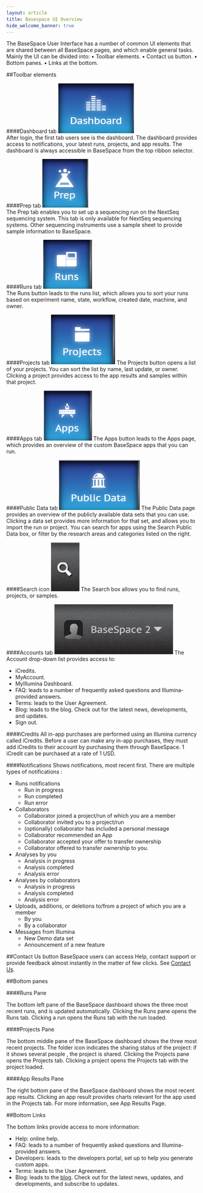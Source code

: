 ```yaml
---
layout: article
title: Basespace UI Overview
hide_welcome_banner: true
---
```


The BaseSpace User Interface has a number of common UI elements that are shared between all BaseSpace pages, and which enable general tasks. Mainly the UI can be divided into:
•	Toolbar elements.
•	Contact us button.
•   Bottom panes. 
•	Links at the bottom.

##Toolbar elements

####Dashboard tab
![Dashboard tab](/images/articles/dashboard-tab_200x132.png)  
After login, the first tab users see is the dashboard. The dashboard provides access to notifications, your latest runs, projects, and app results. The dashboard is always accessible in BaseSpace from the top ribbon selector.

####Prep tab
![Prep tab](/images/articles/prep-tab_121x128.png)  
The Prep tab enables you to set up a sequencing run on the NextSeq sequencing system. This tab is only available for NextSeq sequencing systems. Other sequencing instruments use a sample sheet to provide sample information to BaseSpace. 

####Runs tab
![Runs tab](/images/articles/runs-tab_129x129.png)  
The Runs button leads to the runs list, which allows you to sort your runs based on experiment name, state, workflow, created date, machine, and owner.

####Projects tab
![Projects tab](/images/articles/projects-tab_169x132.png)
The Projects button opens a list of your projects. You can sort the list by name, last update, or owner. Clicking a project provides access to the app results and samples within that project.

####Apps tab
![Apps tab](/images/articles/apps-tab_127x132.png)
The Apps button leads to the Apps page, which provides an overview of the custom BaseSpace apps that you can run.

####Public Data tab
![Apps tab](/images/articles/public-data-tab_213x132.png)
The Public Data page provides an overview of the publicly available data sets that you can use. Clicking a data set provides more information for that set, and allows you to import the run or project. You can search for apps using the Search Public Data box, or filter by the research areas and categories listed on the right. 

####Search icon
![Search icon](/images/articles/search-icon_75x129.png)
The Search box allows you to find runs, projects, or samples. 

####Accounts tab
![Accounts tab](/images/articles/account-tab_313x133.png)
The Account drop-down list provides access to:

- iCredits. 
- MyAccount. 
- MyIllumina Dashboard.
- FAQ: leads to a number of frequently asked questions and Illumina-provided answers.
- Terms: leads to the User Agreement.
- Blog: leads to the blog. Check out for the latest news, developments, and updates.
- Sign out.

####iCredits
All in-app purchases are performed using an Illumina currency called iCredits. Before a user can make any in-app purchases, they must add iCredits to their account by purchasing them through BaseSpace. 1 iCredit can be purchased at a rate of 1 USD. 

####Notifications
Shows notifications, most recent first. There are multiple types of notifications :

* Runs notifications
	- Run in progress
	- Run completed
 	- Run error
* Collaborators
	- Collaborator joined a project/run of which you are a member
	- Collaborator invited you to a project/run
	- (optionally) collaborator has included a personal message
	- Collaborator recommended an App
	- Collaborator accepted your offer to transfer ownership
	- Collaborator offered to transfer ownership to you.
* Analyses by you
	- Analysis in progress
	- Analysis completed
	- Analysis error
* Analyses by collaborators
	- Analysis in progress
	- Analysis completed
	- Analysis error
* Uploads, additions, or deletions to/from a project of which you are a member
	- By you
	- By a collaborator
* Messages from Illumina
	- New Demo data set
	- Announcement of a new feature

##Contact Us button
BaseSpace users can access Help, contact support or provide feedback almost instantly in the matter of few clicks. See [Contact Us](/articles/help-and-support).

##Bottom panes

####Runs Pane

The bottom left pane of the BaseSpace dashboard shows the three most recent runs, and is updated automatically.
Clicking the Runs pane opens the Runs tab. Clicking a run opens the Runs tab with the run loaded. 

####Projects Pane

The bottom middle pane of the BaseSpace dashboard shows the three most recent projects. The folder icon indicates the sharing status of the project: if it shows several people , the project is shared. Clicking the Projects pane opens the Projects tab. Clicking a project opens the Projects tab with the project loaded. 

####App Results Pane

The right bottom pane of the BaseSpace dashboard shows the most recent app results. Clicking an app result provides charts relevant for the app used in the Projects tab. For more information, see App Results Page.

##Bottom Links

The bottom links provide access to more information:

- Help: online help.
- FAQ: leads to a number of frequently asked questions and Illumina-provided answers.
- Developers: leads to the developers portal, set up to help you generate custom apps.
- Terms: leads to the User Agreement.
- Blog: leads to the [blog](http://blog.basespace.illumina.com). Check out for the latest news, updates, and developments, and subscribe to updates.
